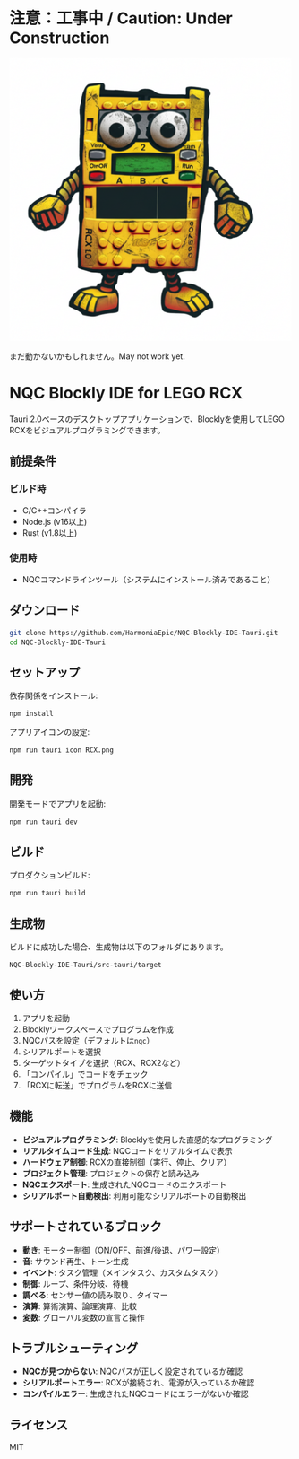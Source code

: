 # 注意：工事中 / Caution: Under Construction

![LOGO](RCX.png)

まだ動かないかもしれません。May not work yet.

# NQC Blockly IDE for LEGO RCX

Tauri 2.0ベースのデスクトップアプリケーションで、Blocklyを使用してLEGO RCXをビジュアルプログラミングできます。

## 前提条件
### ビルド時
- C/C++コンパイラ
- Node.js (v16以上)
- Rust (v1.8以上)
### 使用時
- NQCコマンドラインツール（システムにインストール済みであること）

## ダウンロード
```bash
git clone https://github.com/HarmoniaEpic/NQC-Blockly-IDE-Tauri.git
cd NQC-Blockly-IDE-Tauri
```

## セットアップ

依存関係をインストール:
```bash
npm install
```

アプリアイコンの設定:
```bash
npm run tauri icon RCX.png
```

## 開発

開発モードでアプリを起動:
```bash
npm run tauri dev
```

## ビルド

プロダクションビルド:
```bash
npm run tauri build
```

## 生成物
ビルドに成功した場合、生成物は以下のフォルダにあります。
```
NQC-Blockly-IDE-Tauri/src-tauri/target
```

## 使い方

1. アプリを起動
2. Blocklyワークスペースでプログラムを作成
3. NQCパスを設定（デフォルトは`nqc`）
4. シリアルポートを選択
5. ターゲットタイプを選択（RCX、RCX2など）
6. 「コンパイル」でコードをチェック
7. 「RCXに転送」でプログラムをRCXに送信

## 機能

- **ビジュアルプログラミング**: Blocklyを使用した直感的なプログラミング
- **リアルタイムコード生成**: NQCコードをリアルタイムで表示
- **ハードウェア制御**: RCXの直接制御（実行、停止、クリア）
- **プロジェクト管理**: プロジェクトの保存と読み込み
- **NQCエクスポート**: 生成されたNQCコードのエクスポート
- **シリアルポート自動検出**: 利用可能なシリアルポートの自動検出

## サポートされているブロック

- **動き**: モーター制御（ON/OFF、前進/後退、パワー設定）
- **音**: サウンド再生、トーン生成
- **イベント**: タスク管理（メインタスク、カスタムタスク）
- **制御**: ループ、条件分岐、待機
- **調べる**: センサー値の読み取り、タイマー
- **演算**: 算術演算、論理演算、比較
- **変数**: グローバル変数の宣言と操作

## トラブルシューティング

- **NQCが見つからない**: NQCパスが正しく設定されているか確認
- **シリアルポートエラー**: RCXが接続され、電源が入っているか確認
- **コンパイルエラー**: 生成されたNQCコードにエラーがないか確認

## ライセンス

MIT
